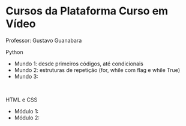 # Cursos da Plataforma Curso em Vídeo

Professor: Gustavo Guanabara

Python
- Mundo 1: desde primeiros códigos, até condicionais
- Mundo 2: estruturas de repetição (for, while com flag e while True)
- Mundo 3:

<br>

HTML e CSS
- Módulo 1:
- Módulo 2:

